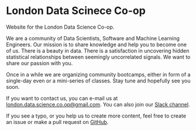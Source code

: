 # London Data Scinece Co-op

Website for the London Data Science Co-op.

We are a community of Data Scientists, Software and Machine Learning Engineers.
Our mission is to share knowledge and help you to become one of us.
There is a beauty in data. There is a satisfaction in uncovering hidden
statistical relationships between seemingly uncorrelated signals.
We want to share our passion with you.

Once in a while we are organizing community bootcamps,
either in form of a single-day even or a mini-series of classes.
Stay tune and hopefully see you soon.

If you want to contact us, you can e-mail us at
<a href="mailto:london.data.science.co.op@gmail.com">london.data.science.co.op@gmail.com</a>.
You can also join our
<a href="http://london-data-science-co-op.slack.com/">Slack channel</a>.

If you see a typo, or you help us to create more content,
feel free to create an issue or make a pull request on [GitHub](https://github.com/chesterhow/tale).

